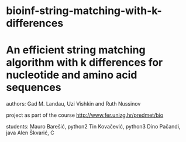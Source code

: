 bioinf-string-matching-with-k-differences
=========================================

An efficient string matching algorithm with k differences for nucleotide and amino acid sequences
=================================================================================================

authors: Gad M. Landau, Uzi Vishkin and Ruth Nussinov

project as part of the course
http://www.fer.unizg.hr/predmet/bio

students:
Mauro Barešić, python2
Tin Kovačević, python3
Dino Pačandi, java
Alen Škvarić, C
